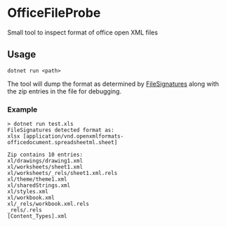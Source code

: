 # OfficeFileProbe
Small tool to inspect format of office open XML files

## Usage

`dotnet run <path>`

The tool will dump the format as determined by [FileSignatures](https://github.com/neilharvey/FileSignatures) along with the zip entries in the file for debugging.

### Example

```
> dotnet run test.xls
FileSignatures detected format as:
xlsx [application/vnd.openxmlformats-officedocument.spreadsheetml.sheet]

Zip contains 10 entries:
xl/drawings/drawing1.xml
xl/worksheets/sheet1.xml
xl/worksheets/_rels/sheet1.xml.rels
xl/theme/theme1.xml
xl/sharedStrings.xml
xl/styles.xml
xl/workbook.xml
xl/_rels/workbook.xml.rels
_rels/.rels
[Content_Types].xml
```